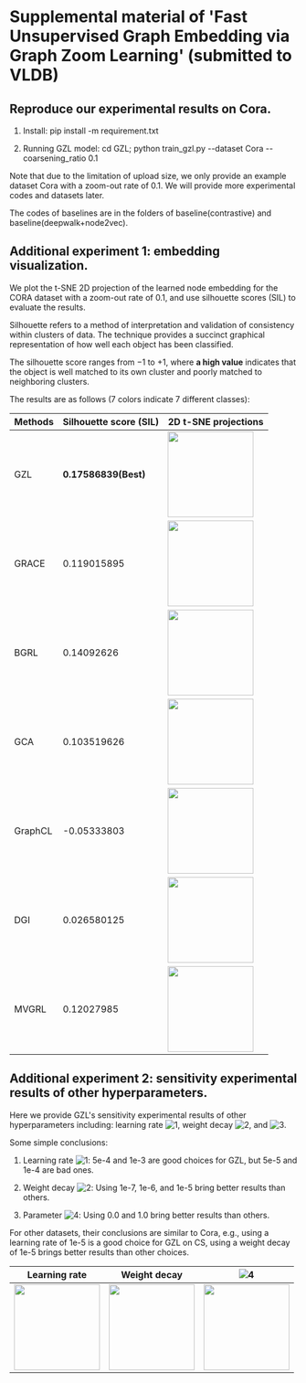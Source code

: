 # Supplemental material of 'Fast Unsupervised Graph Embedding via Graph Zoom Learning' (submitted to VLDB)

## Reproduce our experimental results on Cora.
1. Install: pip install -m requirement.txt

2. Running GZL model: cd GZL; python train_gzl.py --dataset Cora --coarsening_ratio 0.1

Note that due to the limitation of upload size, we only provide an example dataset Cora with a zoom-out rate of 0.1. We will provide more experimental codes and datasets later.

The codes of baselines are in the folders of baseline(contrastive) and baseline(deepwalk+node2vec).

## Additional experiment 1: embedding visualization.
We plot the t-SNE 2D projection of the learned node embedding for the CORA dataset with a zoom-out rate of 0.1, and use silhouette scores (SIL) to evaluate the results.

Silhouette refers to a method of interpretation and validation of consistency within clusters of data. The technique provides a succinct graphical representation of how well each object has been classified.

The silhouette score ranges from −1 to +1, where **a high value** indicates that the object is well matched to its own cluster and poorly matched to neighboring clusters.

The results are as follows (7 colors indicate 7 different classes):

| **Methods** | **Silhouette score (SIL)** | **2D t-SNE projections** |
| ------- | ----------------------|----------------------|
|   GZL   | **0.17586839(Best)**  |<img src="https://github.com/Young0222/pvldb2023/blob/main/figures/gzl_tsne_result.png" width="150">|
|   GRACE | 0.119015895           |<img src="https://github.com/Young0222/pvldb2023/blob/main/figures/grace_tsne_result.png" width="150">|
|   BGRL  | 0.14092626            |<img src="https://github.com/Young0222/pvldb2023/blob/main/figures/bgrl_tsne_result.png" width="150">|
|   GCA   | 0.103519626           |<img src="https://github.com/Young0222/pvldb2023/blob/main/figures/gca_tsne_result.png" width="150">|
| GraphCL | -0.05333803           |<img src="https://github.com/Young0222/pvldb2023/blob/main/figures/graphcl_tsne_result.png" width="150">|
|   DGI   | 0.026580125           |<img src="https://github.com/Young0222/pvldb2023/blob/main/figures/dgi_tsne_result.png" width="150">|
|   MVGRL | 0.12027985            |<img src="https://github.com/Young0222/pvldb2023/blob/main/figures/mvgrl_tsne_result.png" width="150">|

## Additional experiment 2: sensitivity experimental results of other hyperparameters.
Here we provide GZL's sensitivity experimental results of other hyperparameters including: learning rate ![1](http://latex.codecogs.com/svg.latex?\theta), weight decay ![2](http://latex.codecogs.com/svg.latex?\eta), and ![3](http://latex.codecogs.com/svg.latex?\alpha).

Some simple conclusions: 

1. Learning rate ![1](http://latex.codecogs.com/svg.latex?\theta): 5e-4 and 1e-3 are good choices for GZL, but 5e-5 and 1e-4 are bad ones.

2. Weight decay ![2](http://latex.codecogs.com/svg.latex?\eta): Using 1e-7, 1e-6, and 1e-5 bring better results than others.

3. Parameter ![4](http://latex.codecogs.com/svg.latex?\alpha): Using 0.0 and 1.0 bring better results than others.

For other datasets, their conclusions are similar to Cora, e.g., using a learning rate of 1e-5 is a good choice for GZL on CS, using a weight decay of 1e-5 brings better results than other choices.


| **Learning rate** | **Weight decay** |**![4](http://latex.codecogs.com/svg.latex?\alpha)** |
| ------- | ----------------------|----------------------|
| <img src="https://github.com/Young0222/pvldb2023/blob/main/figures/LR.png" width="150"> | <img src="https://github.com/Young0222/pvldb2023/blob/main/figures/WD.png" width="150">|<img src="https://github.com/Young0222/pvldb2023/blob/main/figures/alpha_new.png" width="150">|
